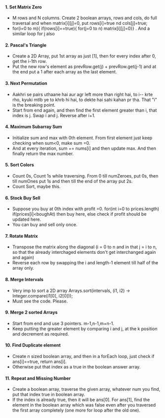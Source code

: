 #### 1. Set Matrix Zero
  - M rows and N columns. Create 2 boolean arrays, rows and cols, do full traversal and when matrix[i][j]=0, put rows[i]=true nd cols[j]=true;
  - for(i=0 to m){ if(rows[i]==true){ for(j=0 to n) matrix[i][j]=0}} . And a similar loop for j also

#### 2. Pascal's Triangle
  - Create a 2D Array, put 1st array as just [1], then for every index after 0, get the i-1th row.
  - Put the new row's element as prevRow.get(j) + prevRow.get(j-1) and at the end put a 1 after each array as the last element.

#### 3. Next Permutation
  - Aakhri se pairs uthaane hai aur agr left more than right hai, to i-- krte rho, kyuki mtlb ye to khrb hi hai, to dekte hai sahi kahan pr tha. That "i" is the breaking point.
  - Start from end again, and then find the first element greater than i, that index is j. Swap i and j. Reverse after i+1.

#### 4. Maximum Subarray Sum
  - Initialize sum and max with 0th element. From first element just keep checking when sum<0, make sum =0.
  - And at every iteration, sum += nums[i] and then update max. And then finally return the max number.

#### 5. Sort Colors
  - Count 0s, Count 1s while traversing. From 0 till numZeroes, put 0s, then till numOnes put 1s and then till the end of the array put 2s.
  - Count Sort, maybe this.

#### 6. Stock Buy Sell
  - Suppose you buy at 0th index with profit =0. for(int i=0 to prices.length) if(prices[i]<boughAt) then buy here, else check if profit should be updated here.
  - You can buy and sell only once.

#### 7. Rotate Matrix
  - Transpose the matrix along the diagonal (i = 0 to n and in that j = i to n, so that the already interchaged elements don't get interchanged again and again)
  - Reverse each row by swapping the i and length-1 element till half of the array only.

#### 8. Merge Intervals
  - Very imp to sort a 2D array         Arrays.sort(intervals, (i1, i2) -> Integer.compare(i1[0], i2[0]));
  - Must see the code. Please.

#### 9. Merge 2 sorted Arrays
  - Start from end and use 3 pointers. m-1,n-1,m+n-1.
  - Keep putting the greater element by comparing i and j, at the k position and decrement as required.

#### 10. Find Duplicate element 
  - Create n sized boolean array, and then in a forEach loop, just check if ans[i]==true, return ans[i].
  - Otherwise put that index as a true in the boolean answer array.

#### 11. Repeat and Missing Number
  - Create a boolean array, traverse the given array, whatever num you find, put that index true in boolean array.
  - If the index is already true, then it will be ans[0]. For ans[1], find the element in the boolean array which was false even after you traversed the first array completely (one more for loop after the old one).
